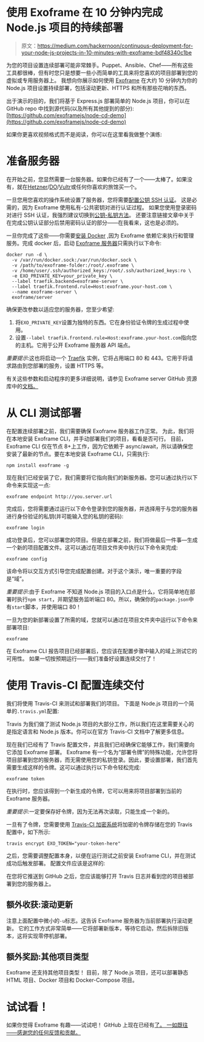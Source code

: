 # 使用 Exoframe 在 10 分钟内完成 Node.js 项目的持续部署

> 原文：<https://medium.com/hackernoon/continuous-deployment-for-your-node-js-projects-in-10-minutes-with-exoframe-bdf48340c1be>

为您的项目设置连续部署可能非常棘手。Puppet、Ansible、Chef——所有这些工具都很棒，但有时您只是想要一些小而简单的工具来将您喜欢的项目部署到您的虚拟或专用服务器上。
我想向你展示如何使用 [Exoframe](https://github.com/exoframejs/exoframe) 在大约 10 分钟内为你的 Node.js 项目设置持续部署，包括滚动更新、HTTPS 和所有那些花哨的东西。

出于演示的目的，我们将基于 Express.js 部署简单的 Node.js 项目，你可以在 GitHub repo 中找到源代码(以及所有其他提到的部分):[https://github.com/exoframejs/node-cd-demo](https://github.com/exoframejs/node-cd-demo)

如果你更喜欢视频格式而不是阅读，你可以在这里看我做整个演练:

# 准备服务器

在开始之前，您显然需要一台服务器。如果你已经有了一个——太棒了。如果没有，就在[Hetzner](https://www.hetzner.com/?country=ot)/[DO](https://www.digitalocean.com/)/[Vultr](https://www.vultr.com/)或任何你喜欢的旅馆买一个。

一旦您用您喜欢的操作系统设置了服务器，您将需要[配置公钥 SSH 认证](https://www.digitalocean.com/community/tutorials/how-to-configure-ssh-key-based-authentication-on-a-linux-server)。
这是必需的，因为 Exoframe 使用私有-公共密钥对进行认证过程。
如果您使用登录密码对进行 SSH 认证，我强烈建议切换到[公钥-私钥方法](https://security.stackexchange.com/questions/69407/why-is-using-an-ssh-key-more-secure-than-using-passwords)。
还要注意链接文章中关于在完成公钥认证部分后禁用密码认证的部分——在我看来，这也是必须的。

一旦你完成了这些——你需要[安装 Docker](https://docs.docker.com/engine/installation/) ,因为 Exoframe 依赖它来执行和管理服务。完成 docker 后，启动 [Exoframe 服务器](https://github.com/exoframejs/exoframe-server)只需执行以下命令:

```
docker run -d \
  -v /var/run/docker.sock:/var/run/docker.sock \
  -v /path/to/exoframe-folder:/root/.exoframe \
  -v /home/user/.ssh/authorized_keys:/root/.ssh/authorized_keys:ro \
  -e EXO_PRIVATE_KEY=your_private_key \
  --label traefik.backend=exoframe-server \
  --label traefik.frontend.rule=Host:exoframe.your-host.com \
  --name exoframe-server \
  exoframe/server
```

确保更改参数以适应您的服务器，您至少希望:

1.  将`EXO_PRIVATE_KEY`设置为独特的东西。它在身份验证令牌的生成过程中使用。
2.  设置`--label traefik.frontend.rule=Host:exoframe.your-host.com`指向您的主机。它用于公开 Exoframe 服务器 API 端点。

*重要提示*:这也将启动一个 [Traefik](https://traefik.io/) 实例，它将占用端口 80 和 443。它用于将请求路由到您部署的服务，设置 HTTPS 等。

有关这些参数和启动程序的更多详细说明，请参见 Exoframe server GitHub 资源库中的[文档。](https://github.com/exoframejs/exoframe-server#installation-and-usage)

# 从 CLI 测试部署

在配置连续部署之前，我们需要确保 Exoframe 服务器工作正常。
为此，我们将在本地安装 Exoframe CLI，并手动部署我们的项目，看看是否可行。
目前，Exoframe CLI 仅在节点 8+上工作，因为它依赖于 async/await，所以请确保您安装了最新的节点。要在本地安装 Exoframe CLI，只需执行:

```
npm install exoframe -g
```

现在我们已经安装了它，我们需要将它指向我们的新服务器。您可以通过执行以下命令来实现这一点:

```
exoframe endpoint http://you.server.url
```

完成后，您将需要通过运行以下命令登录到您的服务器，并选择用于与您的服务器进行身份验证的私钥(并可能输入您的私钥的密码):

```
exoframe login
```

成功登录后，您可以部署您的项目。但是在部署之前，我们将做最后一件事—生成一个新的项目配置文件。这可以通过在项目文件夹中执行以下命令来完成:

```
exoframe config
```

该命令将以交互方式引导您完成配置创建。对于这个演示，唯一重要的字段是“域”。

*重要提示*:由于 Exoframe 不知道 Node.js 项目的入口点是什么，它将简单地在部署时执行`npm start`，并期望服务监听端口 80。所以，确保你的`package.json`中有`start`脚本，并使用端口 80！

一旦为您的新部署设置了所需的域，您就可以通过在项目文件夹中运行以下命令来部署项目:

```
exoframe
```

在 Exoframe CLI 报告项目已经部署后，您应该在配置步骤中输入的域上测试它的可用性。
如果一切按预期运行——我们准备好设置连续交付了！

# 使用 Travis-CI 配置连续交付

我们将使用 Travis-CI 来测试和部署我们的项目。
下面是 Node.js 项目的一个简单的`.travis.yml`配置:

Travis 为我们做了测试 Node.js 项目的大部分工作，所以我们在这里需要关心的是指定语言和 Node.js 版本。你可以在官方 Travis-CI 文档中了解更多信息。

现在我们已经有了 Travis 配置文件，并且我们已经确保它能够工作，我们需要向它添加 Exoframe 部署。
Exoframe 有一个名为“部署令牌”的特殊功能，允许您将项目部署到您的服务器，而无需使用您的私钥登录。因此，要设置部署，我们首先需要生成这样的令牌。这可以通过执行以下命令轻松完成:

```
exoframe token
```

在执行时，您应该得到一个新生成的令牌，它可以用来将项目部署到当前的 Exoframe 服务器。

*重要提示*:一定要保存好令牌，因为无法再次读取，只能生成一个新的。

一旦有了令牌，您需要使用 [Travis-CI 加密系统](https://docs.travis-ci.com/user/encryption-keys/)将加密的令牌存储在您的 Travis 配置中，如下所示:

```
travis encrypt EXO_TOKEN="your-token-here"
```

之后，您需要调整配置本身，以便在运行测试之前安装 Exoframe CLI，并在测试成功后触发部署。
配置文件应该是这样的:

在您将它推送到 GitHub 之后，您应该能够打开 Travis 日志并看到您的项目被部署到您的服务器上。

## 额外收获:滚动更新

注意上面配置中微小的`-u`标志。这告诉 Exoframe 服务器为当前部署执行滚动更新。
它的工作方式非常简单——它将部署新版本，等待它启动，然后拆除旧版本，这将实现零停机部署。

## 额外奖励:其他项目类型

Exoframe 还支持其他项目类型！
目前，除了 Node.js 项目，还可以部署静态 HTML 项目、Docker 项目和 Docker-Compose 项目。

# 试试看！

如果你觉得 Exoframe 有趣——试试吧！
GitHub 上现在已经有[了。
一如既往——感谢您的任何反馈和贡献。](https://github.com/exoframejs/exoframe)